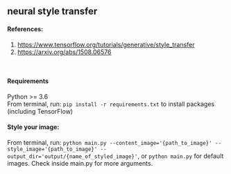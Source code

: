 ## neural style transfer

#### References:<br>
1. https://www.tensorflow.org/tutorials/generative/style_transfer<br>
2. https://arxiv.org/abs/1508.06576<br>
<br>

#### Requirements<br>
Python >= 3.6<br>
From terminal, run: `pip install -r requirements.txt` to install packages (including TensorFlow)<br>

#### Style your image:<br>
From terminal, run: `python main.py --content_image='{path_to_image}' --style_image='{path_to_image}' --output_dir='output/{name_of_styled_image}'`, or `python main.py` for default images. Check inside main.py for more arguments. 
